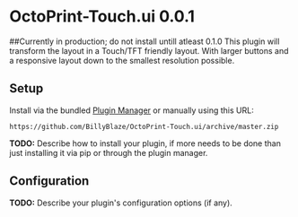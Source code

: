 # OctoPrint-Touch.ui 0.0.1
##Currently in production; do not install untill atleast 0.1.0
This plugin will transform the layout in a Touch/TFT friendly layout. With larger buttons and a responsive layout down to the smallest resolution possible.

## Setup

Install via the bundled [Plugin Manager](https://github.com/foosel/OctoPrint/wiki/Plugin:-Plugin-Manager)
or manually using this URL:

    https://github.com/BillyBlaze/OctoPrint-Touch.ui/archive/master.zip

**TODO:** Describe how to install your plugin, if more needs to be done than just installing it via pip or through
the plugin manager.

## Configuration

**TODO:** Describe your plugin's configuration options (if any).

